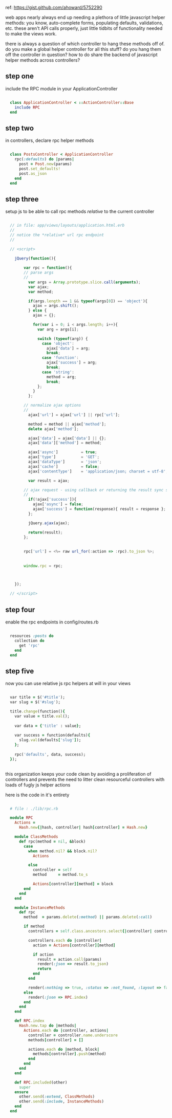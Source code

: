 ref: https://gist.github.com/ahoward/5752290

web apps nearly always end up needing a plethora of little javascript helper methods: you know, auto-complete forms, populating defaults, validations, etc.  these aren't API calls properly, just little tidbits of functionality needed to make the views work.

there is always a question of which controller to hang these methods off of.  do you make a global helper controller for all this stuff?  do you hang them off the controller in question?  how to do share the backend of javascript helper methods across controllers?


<h2>step one</h2>

include the RPC module in your ApplicationController

````ruby

  class ApplicationController < ::ActionController::Base
    include RPC
  end

````

<h2>step two</h2>

in controllers, declare rpc helper methods

````ruby

  class PostsController < ApplicationController
    rpc(:defaults) do |params|
      post = Post.new(params)
      post.set_defaults!
      post.as_json
    end
  end

````

<h2>step three</h2>

setup js to be able to call rpc methods *relative* to the current controller

````javascript

  // in file: app/views/layouts/application.html.erb
  //
  // notice the *relative* url rpc endpoint
  //

  // <script>
  
    jQuery(function(){

        var rpc = function(){
        // parse args
        //
          var args = Array.prototype.slice.call(arguments);
          var ajax;
          var method;

          if(args.length == 1 && typeof(args[0]) == 'object'){
            ajax = args.shift();
          } else {
            ajax = {};

            for(var i = 0; i < args.length; i++){
              var arg = args[i];

              switch (typeof(arg)) {
                case 'object':
                  ajax['data'] = arg;
                  break;
                case 'function':
                  ajax['success'] = arg;
                  break;
                case 'string':
                  method = arg;
                  break;
              };
            }
          };

        // normalize ajax options
        //
          ajax['url'] = ajax['url'] || rpc['url'];

          method = method || ajax['method'];
          delete ajax['method'];

          ajax['data'] = ajax['data'] || {};
          ajax['data']['method'] = method;

          ajax['async']          = true;
          ajax['type']           = 'GET';
          ajax['dataType']       = 'json';
          ajax['cache']          = false;
          ajax['contentType']    = 'application/json; charset = utf-8';

          var result = ajax;

        // ajax request - using callback or returning the result sync style
        //
          if(!ajax['success']){
            ajax['async'] = false;
            ajax['success'] = function(response){ result = response };
          };

          jQuery.ajax(ajax);

          return(result);
        };
        
        
        rpc['url'] = <%= raw url_for(:action => :rpc).to_json %>;
        
        
        window.rpc = rpc;



    });
  
  // </script>

````

<h2>step four</h2>

enable the rpc endpoints in config/routes.rb

````ruby

  resources :posts do
    collection do
      get 'rpc'
    end
  end

````


<h2>step five</h2>

now you can use relative js rpc helpers at will in your views

````ruby

  var title = $('#title');
  var slug = $('#slug');

  title.change(function(){
    var value = title.val();
    
    var data = {'title' : value};
    
    var success = function(defaults){
      slug.val(defaults['slug']);
    };
        
    rpc('defaults', data, success);
  });
  
````

this organization keeps your code clean by avoiding a proliferation of controllers and prevents the need to litter clean resourceful controllers with loads of fugly js helper actions

  

here is the code in it's entirety

````ruby

  # file : ./lib/rpc.rb

  module RPC
    Actions =
      Hash.new{|hash, controller| hash[controller] = Hash.new}

    module ClassMethods
      def rpc(method = nil, &block)
        case
          when method.nil? && block.nil?
            Actions

          else
            controller = self
            method     = method.to_s

            Actions[controller][method] = block
        end
      end
    end

    module InstanceMethods
      def rpc
        method  = params.delete(:method) || params.delete(:call)

        if method
          controllers = self.class.ancestors.select{|controller| controller <= ::ApplicationController}

          controllers.each do |controller|
            action = Actions[controller][method]

            if action
              result = action.call(params)
              render(:json => result.to_json)
              return
            end
          end

          render(:nothing => true, :status => :not_found, :layout => false)
        else
          render(:json => RPC.index)
        end
      end
    end

    def RPC.index
      Hash.new.tap do |methods|
        Actions.each do |controller, actions|
          controller = controller.name.underscore
          methods[controller] = []

          actions.each do |method, block|
            methods[controller].push(method)
          end
        end
      end
    end

    def RPC.included(other)
      super
    ensure
      other.send(:extend, ClassMethods)
      other.send(:include, InstanceMethods)
    end
  end


````
